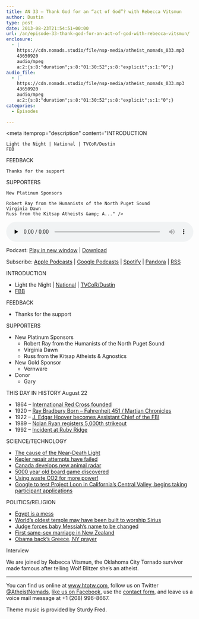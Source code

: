```yaml
---
title: AN 33 – Thank God for an “act of God”? with Rebecca Vitsmun
author: Dustin
type: post
date: 2013-08-23T21:54:51+00:00
url: /an/episode-33-thank-god-for-an-act-of-god-with-rebecca-vitsmun/
enclosure:
  - |
    https://cdn.nomads.studio/file/nsp-media/atheist_nomads_033.mp3
    43650920
    audio/mpeg
    a:2:{s:8:"duration";s:8:"01:30:52";s:8:"explicit";s:1:"0";}
audio_file:
  - |
    https://cdn.nomads.studio/file/nsp-media/atheist_nomads_033.mp3
    43650920
    audio/mpeg
    a:2:{s:8:"duration";s:8:"01:30:52";s:8:"explicit";s:1:"0";}
categories:
  - Episodes

---
```

<div itemscope itemtype="http://schema.org/AudioObject">
  <meta itemprop="name" content="Episode 33 – Thank God for an “act of God”? with Rebecca Vitsmun" />
  
  <meta itemprop="uploadDate" content="2013-08-23T15:54:51-06:00" />
  
  <meta itemprop="encodingFormat" content="audio/mpeg" />
  
  <meta itemprop="duration" content="PT1H30M52S" />
  
  <meta itemprop="description" content="INTRODUCTION

 	Light the Night | National | TVCoR/Dustin
 	FBB

FEEDBACK

 	Thanks for the support

SUPPORTERS

 	New Platinum Sponsors

 	Robert Ray from the Humanists of the North Puget Sound
 	Virginia Dawn
 	Russ from the Kitsap Atheists &amp; A..." />
  
  <meta itemprop="contentUrl" content="https://dts.podtrac.com/redirect.mp3/cdn.nomads.studio/file/nsp-media/atheist_nomads_033.mp3" />
  
  <meta itemprop="contentSize" content="41.6" />
  </p> 
  
  <div class="powerpress_player" id="powerpress_player_8288">
    <audio class="wp-audio-shortcode" id="audio-5205-32" preload="none" style="width: 100%;" controls="controls"><source type="audio/mpeg" src="https://dts.podtrac.com/redirect.mp3/cdn.nomads.studio/file/nsp-media/atheist_nomads_033.mp3?_=32" /><a href="https://dts.podtrac.com/redirect.mp3/cdn.nomads.studio/file/nsp-media/atheist_nomads_033.mp3">https://dts.podtrac.com/redirect.mp3/cdn.nomads.studio/file/nsp-media/atheist_nomads_033.mp3</a></audio>
  </div>
</div>

<p class="powerpress_links powerpress_links_mp3">
  Podcast: <a href="https://dts.podtrac.com/redirect.mp3/cdn.nomads.studio/file/nsp-media/atheist_nomads_033.mp3" class="powerpress_link_pinw" target="_blank" title="Play in new window" onclick="return powerpress_pinw('https://htotw.com/?powerpress_pinw=5205-podcast');" rel="nofollow">Play in new window</a> | <a href="https://dts.podtrac.com/redirect.mp3/cdn.nomads.studio/file/nsp-media/atheist_nomads_033.mp3" class="powerpress_link_d" title="Download" rel="nofollow" download="atheist_nomads_033.mp3">Download</a>
</p>

<p class="powerpress_links powerpress_subscribe_links">
  Subscribe: <a href="https://podcasts.apple.com/us/podcast/humanists-take-on-the-world/id530050098?mt=2&ls=1" class="powerpress_link_subscribe powerpress_link_subscribe_itunes" target="_blank" title="Subscribe on Apple Podcasts" rel="nofollow">Apple Podcasts</a> | <a href="https://www.google.com/podcasts?feed=aHR0cDovL2F0aGVpc3Rub21hZHMubGlic3luLmNvbS9yc3M%3D" class="powerpress_link_subscribe powerpress_link_subscribe_googleplay" target="_blank" title="Subscribe on Google Podcasts" rel="nofollow">Google Podcasts</a> | <a href="https://open.spotify.com/show/3LzK2xZGike6Tc1GEMtMbr?si=LieN9SNuTpq96smuaUsH8A" class="powerpress_link_subscribe powerpress_link_subscribe_spotify" target="_blank" title="Subscribe on Spotify" rel="nofollow">Spotify</a> | <a href="https://www.pandora.com/podcast/atheist-nomads/PC:10122?corr=62071012&part=ug" class="powerpress_link_subscribe powerpress_link_subscribe_pandora" target="_blank" title="Subscribe on Pandora" rel="nofollow">Pandora</a> | <a href="https://htotw.com/feed/podcast/" class="powerpress_link_subscribe powerpress_link_subscribe_rss" target="_blank" title="Subscribe via RSS" rel="nofollow">RSS</a>
</p>

INTRODUCTION

  * Light the Night | <a href="http://pages.lightthenight.org/2013/FBB" target="_blank" rel="noopener">National</a> | <a href="http://pages.lightthenight.org/oswim/Boise13/TreasureValleyCoalitionofReasonFBB" target="blank" rel="noopener">TVCoR/Dustin</a>
  * <a href="http://foundationbeyondbelief.org/" target="_blank" rel="noopener">FBB</a>

FEEDBACK

  * Thanks for the support

SUPPORTERS

  * New Platinum Sponsors 
      * Robert Ray from the Humanists of the North Puget Sound
      * Virginia Dawn
      * Russ from the Kitsap Atheists & Agnostics
  * New Gold Sponsor 
      * Vernware
  * Donor 
      * Gary

THIS DAY IN HISTORY August 22

  * 1864 &#8211; <a href="http://www.history.com/this-day-in-history/international-red-cross-founded" target="_blank" rel="noopener">International Red Cross founded</a>
  * 1920 &#8211; <a href="http://en.wikipedia.org/wiki/Ray_Bradbury" target="_blank" rel="noopener">Ray Bradbury Born &#8211; Fahrenheit 451 / Martian Chronicles</a>
  * 1922 &#8211; <a href="http://www.enotes.com/j-edgar-hoover-salem/j-edgar-hoover" target="_blank" rel="noopener">J. Edgar Hoover becomes Assistant Chief of the FBI</a>
  * 1989 &#8211; <a href="http://www.history.com/this-day-in-history/nolan-ryan-registers-5000th-strikeout" target="_blank" rel="noopener">Nolan Ryan registers 5,000th strikeout</a>
  * 1992 &#8211; <a href="http://www.history.com/this-day-in-history/incident-at-ruby-ridge" target="_blank" rel="noopener">Incident at Ruby Ridge</a>

SCIENCE/TECHNOLOGY

  * <a href="http://news.discovery.com/human/health/brain-activity-shows-basis-of-near-death-experience-130813.htm" target="_blank" rel="noopener">The cause of the Near-Death Light</a>
  * <a href="http://m.elpasoinc.com/news/wire/article_911acd20-081f-11e3-baf8-0019bb30f31a.html" target="_blank" rel="noopener">Kepler repair attempts have failed</a>
  * <a href="http://www.newscientist.com/article/mg21929304.900-radar-warns-drivers-when-theres-a-moose-on-the-loose.html?cmpid=RSS|NSNS|2012-GLOBAL|online-news" target="_blank" rel="noopener">Canada develops new animal radar</a>
  * <a href="http://www.newscientist.com/article/dn24060-ancient-pawns-pieces-from-5000yearold-board-games.html?cmpid=RSS|NSNS|2012-GLOBAL|online-news#.UhO31Rf22XU" target="_blank" rel="noopener">5000 year old board game discovered</a>
  * <a href="http://www.scientificamerican.com/article.cfm?id=waste-co2-could-be-source-of-extra-power" target="_blank" rel="noopener">Using waste CO2 for more power!</a>
  * <a href="http://www.engadget.com/2013/08/20/google-project-loon-testing-california/" target="_blank" rel="noopener">Google to test Project Loon in California&#8217;s Central Valley, begins taking participant applications</a>

POLITICS/RELIGION

  * <a href="http://www.reuters.com/article/2013/08/20/us-egypt-protests-idUSBRE97C09A20130820" target="_blank" rel="noopener">Egypt is a mess</a>
  * <a href="http://www.newscientist.com/article/mg21929303.400-worlds-oldest-temple-built-to-worship-the-dog-star.html?cmpid=RSS|NSNS|2012-GLOBAL|online-news#.UhO2dhf22XU" target="_blank" rel="noopener">World’s oldest temple may have been built to worship Sirius</a>
  * <a href="http://www.businessinsider.com/judge-changes-babys-name-from-messiah-to-martin-because-of-jesus-causes-nationwide-outcry-2013-8#ixzz2boV9YtoX" target="_blank" rel="noopener">Judge forces baby Messiah’s name to be changed</a>
  * <a href="http://www.cnn.com/2013/08/18/world/asia/new-zealand-same-sex-marriage/index.html" target="_blank" rel="noopener">First same-sex marriage in New Zealand</a>
  * <a href="http://ffrf.org/news/news-releases/item/18551-government-officials-just-%E2%80%98pray-without-ceasing%E2%80%99" target="_blank" rel="noopener">Obama back’s Greece, NY prayer</a>

Interview

We are joined by Rebecca Vitsmun, the Oklahoma City Tornado survivor made famous after telling Wolf Blitzer she’s an atheist.

<hr width="500" />

You can find us online at <a href="https://www.htotw.com/" target="_blank" rel="noopener">www.htotw.com</a>, follow us on Twitter <a href="https://htotw.com/twitter" target="_blank" rel="noopener">@AtheistNomads</a>, <a href="https://htotw.com/facebook" target="_blank" rel="noopener">like us on Facebook</a>, use the [contact form](https://htotw.com/contact), and leave us a voice mail message at +1 (208) 996-8667.

Theme music is provided by Sturdy Fred.